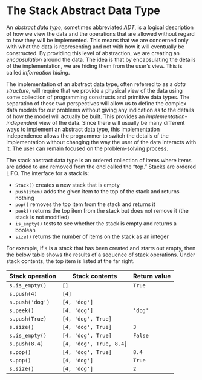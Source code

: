 The Stack Abstract Data Type
============================

An *abstract data type*, sometimes abbreviated *ADT*, is a logical
description of how we view the data and the operations that are allowed
without regard to how they will be implemented. This means that we are
concerned only with what the data is representing and not with how it
will eventually be constructed. By providing this level of abstraction,
we are creating an *encapsulation* around the data. The idea is that by
encapsulating the details of the implementation, we are hiding them from
the user’s view. This is called *information hiding*.

The implementation of an abstract data type, often referred to as a
*data structure*, will require that we provide a physical view of the
data using some collection of programming constructs and primitive data
types. The separation of these two perspectives will allow us to define
the complex data models for our problems without giving any indication
as to the details of how the model will actually be built. This provides
an *implementation-independent* view of the data. Since there will
usually be many different ways to implement an abstract data type, this
implementation independence allows the programmer to switch the details
of the implementation without changing the way the user of the data
interacts with it. The user can remain focused on the problem-solving
process.

The stack abstract data type is an ordered collection of items where
items are added to and removed from the end called the “top.” Stacks are
ordered LIFO. The interface for a stack is:

-   `Stack()` creates a new stack that is empty
-   `push(item)` adds the given item to the top of the stack and returns nothing
-   `pop()` removes the top item from the stack and returns it
-   `peek()` returns the top item from the stack but does not remove it (the stack is not modified)
-   `is_empty()` tests to see whether the stack is empty and returns a boolean
-   `size()` returns the number of items on the stack as an integer

For example, if `s` is a stack that has been created and starts out
empty, then the below table shows the results of a
sequence of stack operations. Under stack contents, the top item is
listed at the far right.


Stack operation | Stack contents | Return value
--- | --- | ---
`s.is_empty()` | `[]` | `True`
`s.push(4)` | `[4]` |
`s.push('dog')` | `[4, 'dog']` |
`s.peek()` | `[4, 'dog']` | `'dog'`
`s.push(True)` | `[4, 'dog', True]` |
`s.size()` | `[4, 'dog', True]` | `3`
`s.is_empty()` | `[4, 'dog', True]` | `False`
`s.push(8.4)` | `[4, 'dog', True, 8.4]` |
`s.pop()` | `[4, 'dog', True]` | `8.4`
`s.pop()` | `[4, 'dog']` | `True`
`s.size()` | `[4, 'dog']` | `2`
